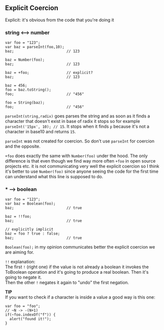 ## Explicit Coercion

Explicit: it's obvious from the code that you're doing it

### string <--> number

```
var foo = "123";
var baz = parseInt(foo,10);
baz;                        // 123

baz = Number(foo);
baz;                        // 123

baz = +foo;                 // explicit?
baz;                        // 123

baz = 456;
foo = baz.toString();
foo;                        // "456"

foo = String(baz);
foo;                        // "456"
```

`parseInt(string,radix)` goes parses the string and as soon as it finds a character that doesn't exist in base of radix it stops so for example `parseInt('15px', 10); // 15`. It stops when it finds `p` because it's not a character in base10 and returns `15`.

`parseInt` was not created for coercion. So don't use `parseInt` for coercion and the opposite.

`+foo` does exactly the same with `Number(foo)` under the hood. The only difference is that even though we find way more often `+foo` in open source projects etc. it is not communicating very well the explicit coercion so I think it's better to use `Number(foo)` since anyone seeing the code for the first time can understand what this line is supposed to do.

### \* --> boolean

```
var foo = "123";
var baz = Boolean(foo);
baz;                        // true

baz = !!foo;
baz;                        // true

// explicitly implicit
baz = foo ? true : false;
baz;                        // true
```

`Boolean(foo);` in my opinion communicates better the explicit coercion we are aiming for.

`!!` explanation:  
The first `!` (right one) if the value is not already a boolean it invokes the ToBoolean operation and it's going to produce a real boolean. Then it's going to negate it.  
Then the other `!` negates it again to "undo" the first negation.

**TIP**  
If you want to check if a character is inside a value a good way is this one:

```
var foo = "foo";
// ~N -> -(N+1)
if(~foo.indexOf("f")) {
  alert("found it!");
}
```

